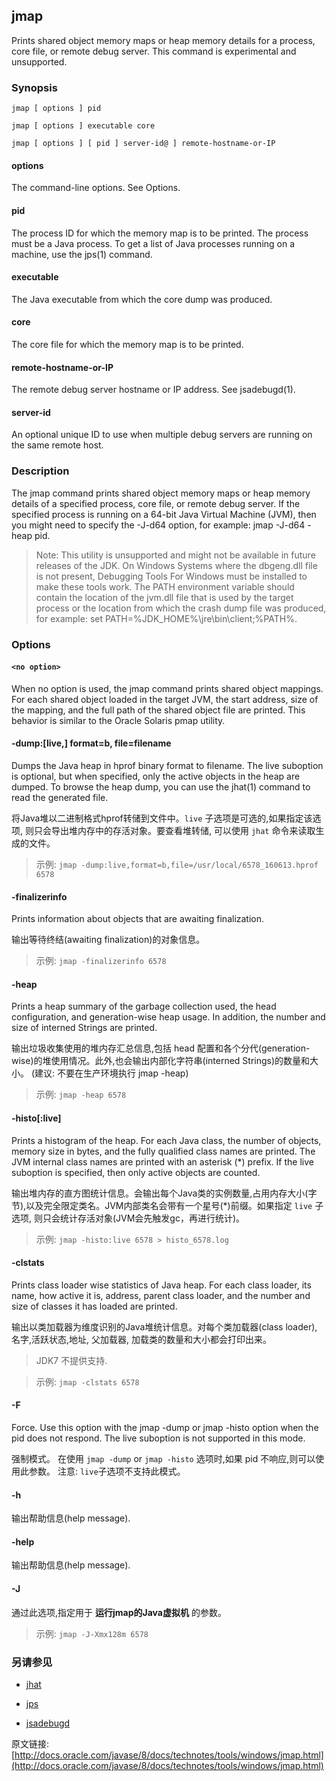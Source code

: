## jmap

Prints shared object memory maps or heap memory details for a process, core file, or remote debug server. This command is experimental and unsupported.

### Synopsis

	jmap [ options ] pid

	jmap [ options ] executable core

	jmap [ options ] [ pid ] server-id@ ] remote-hostname-or-IP


#### options

The command-line options. See Options.

#### pid

The process ID for which the memory map is to be printed. The process must be a Java process. To get a list of Java processes running on a machine, use the jps(1) command.

#### executable

The Java executable from which the core dump was produced.

#### core

The core file for which the memory map is to be printed.

#### remote-hostname-or-IP

The remote debug server hostname or IP address. See jsadebugd(1).

#### server-id

An optional unique ID to use when multiple debug servers are running on the same remote host.

### Description

The jmap command prints shared object memory maps or heap memory details of a specified process, core file, or remote debug server. If the specified process is running on a 64-bit Java Virtual Machine (JVM), then you might need to specify the -J-d64 option, for example: jmap -J-d64 -heap pid.

> Note: This utility is unsupported and might not be available in future releases of the JDK. On Windows Systems where the dbgeng.dll file is not present, Debugging Tools For Windows must be installed to make these tools work. The PATH environment variable should contain the location of the jvm.dll file that is used by the target process or the location from which the crash dump file was produced, for example: set PATH=%JDK_HOME%\jre\bin\client;%PATH%.

### Options

#### `<no option>`

When no option is used, the jmap command prints shared object mappings. For each shared object loaded in the target JVM, the start address, size of the mapping, and the full path of the shared object file are printed. This behavior is similar to the Oracle Solaris pmap utility.

#### -dump:[live,] format=b, file=filename

Dumps the Java heap in hprof binary format to filename. The live suboption is optional, but when specified, only the active objects in the heap are dumped. To browse the heap dump, you can use the jhat(1) command to read the generated file.

将Java堆以二进制格式hprof转储到文件中。`live` 子选项是可选的,如果指定该选项, 则只会导出堆内存中的存活对象。要查看堆转储, 可以使用 `jhat` 命令来读取生成的文件。

> 示例: `jmap -dump:live,format=b,file=/usr/local/6578_160613.hprof 6578`


#### -finalizerinfo

Prints information about objects that are awaiting finalization.

输出等待终结(awaiting finalization)的对象信息。


> 示例: `jmap -finalizerinfo 6578`

#### -heap

Prints a heap summary of the garbage collection used, the head configuration, and generation-wise heap usage. In addition, the number and size of interned Strings are printed.

输出垃圾收集使用的堆内存汇总信息,包括 head 配置和各个分代(generation-wise)的堆使用情况。此外,也会输出内部化字符串(interned Strings)的数量和大小。
(建议: 不要在生产环境执行 jmap -heap)

> 示例: `jmap -heap 6578`


#### -histo[:live]

Prints a histogram of the heap. For each Java class, the number of objects, memory size in bytes, and the fully qualified class names are printed. The JVM internal class names are printed with an asterisk (*) prefix. If the live suboption is specified, then only active objects are counted.


输出堆内存的直方图统计信息。会输出每个Java类的实例数量,占用内存大小(字节),以及完全限定类名。JVM内部类名会带有一个星号(*)前缀。如果指定 `live` 子选项, 则只会统计存活对象(JVM会先触发gc，再进行统计)。


> 示例: `jmap -histo:live 6578 > histo_6578.log`



#### -clstats

Prints class loader wise statistics of Java heap. For each class loader, its name, how active it is, address, parent class loader, and the number and size of classes it has loaded are printed.

输出以类加载器为维度识别的Java堆统计信息。对每个类加载器(class loader), 名字,活跃状态,地址, 父加载器, 加载类的数量和大小都会打印出来。

> JDK7 不提供支持.

> 示例: `jmap -clstats 6578`

#### -F

Force. Use this option with the jmap -dump or jmap -histo option when the pid does not respond. The live suboption is not supported in this mode.

强制模式。 在使用 `jmap -dump` or `jmap -histo` 选项时,如果  pid 不响应,则可以使用此参数。 注意: `live`子选项不支持此模式。

#### -h

输出帮助信息(help message).

#### -help

输出帮助信息(help message).

#### -J<flag>


通过此选项,指定用于 **运行jmap的Java虚拟机** 的参数。

> 示例: `jmap -J-Xmx128m 6578`


### 另请参见

- [jhat](./jhat.md)

- [jps](../13_Monitor_JVM/1301_jps.md)

- [jsadebugd](./jsadebugd.md)

原文链接:  [http://docs.oracle.com/javase/8/docs/technotes/tools/windows/jmap.html](http://docs.oracle.com/javase/8/docs/technotes/tools/windows/jmap.html)


